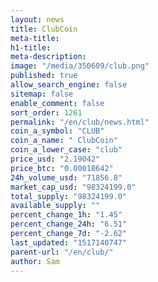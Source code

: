 ```yaml
---
layout: news
title: ClubCoin
meta-title: 
h1-title: 
meta-description: 
image: "/media/350609/club.png"
published: true
allow_search_engine: false
sitemap: false
enable_comment: false
sort_order: 1261
permalink: "/en/club/news.html"
coin_a_symbol: "CLUB"
coin_a_name: " ClubCoin"
coin_a_lower_case: "club"
price_usd: "2.19042"
price_btc: "0.00018642"
24h_volume_usd: "71856.8"
market_cap_usd: "98324199.0"
total_supply: "98324199.0"
available_supply: ""
percent_change_1h: "1.45"
percent_change_24h: "6.51"
percent_change_7d: "-2.62"
last_updated: "1517140747"
parent-url: "/en/club/"
author: Sam
---
```



